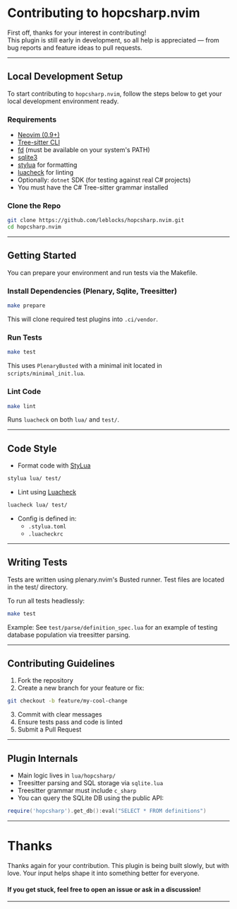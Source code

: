 # Contributing to hopcsharp.nvim

First off, thanks for your interest in contributing!   
This plugin is still early in development, so all help is appreciated — from bug reports and feature ideas to pull requests.

---

##  Local Development Setup

To start contributing to `hopcsharp.nvim`, follow the steps below to get your local development environment ready.

### Requirements

- [Neovim (0.9+)](https://neovim.io/)
- [Tree-sitter CLI](https://tree-sitter.github.io/tree-sitter/)
- [fd](https://github.com/sharkdp/fd) (must be available on your system's PATH)
- [sqlite3](https://www.sqlite.org/)
- [stylua](https://github.com/JohnnyMorganz/StyLua) for formatting
- [luacheck](https://github.com/mpeterv/luacheck) for linting
- Optionally: `dotnet` SDK (for testing against real C# projects)
- You must have the C# Tree-sitter grammar installed

### Clone the Repo

```bash
git clone https://github.com/leblocks/hopcsharp.nvim.git
cd hopcsharp.nvim
```
---
## Getting Started
You can prepare your environment and run tests via the Makefile.

### Install Dependencies (Plenary, Sqlite, Treesitter)
```bash
make prepare
```
This will clone required test plugins into `.ci/vendor`.
### Run Tests
```bash
make test
```
This uses `PlenaryBusted` with a minimal init located in `scripts/minimal_init.lua`.

### Lint Code
```bash
make lint
```
Runs `luacheck` on both `lua/` and `test/`.

---

## Code Style
* Format code with [StyLua](https://github.com/JohnnyMorganz/StyLua)

```bash
stylua lua/ test/
```
* Lint using [Luacheck](https://github.com/mpeterv/luacheck)

```bash
luacheck lua/ test/
```
* Config is defined in:
   - `.stylua.toml`
   - `.luacheckrc`

---

## Writing Tests
Tests are written using plenary.nvim's Busted runner.
Test files are located in the test/ directory.

To run all tests headlessly:

```bash
make test
```
Example:
See `test/parse/definition_spec.lua` for an example of testing database population via treesitter parsing.

---

## Contributing Guidelines
1. Fork the repository
2. Create a new branch for your feature or fix:

```bash
git checkout -b feature/my-cool-change
```
3. Commit with clear messages
4. Ensure tests pass and code is linted
5. Submit a Pull Request

--- 
## Plugin Internals
* Main logic lives in `lua/hopcsharp/`
* Treesitter parsing and SQL storage via `sqlite.lua`
* Treesitter grammar must include `c_sharp`
* You can query the SQLite DB using the public API:
```lua
require('hopcsharp').get_db():eval("SELECT * FROM definitions")
```

---

# **Thanks**
Thanks again for your contribution. This plugin is being built slowly, but with love.
Your input helps shape it into something better for everyone.

#### If you get stuck, feel free to open an issue or ask in a discussion!
---